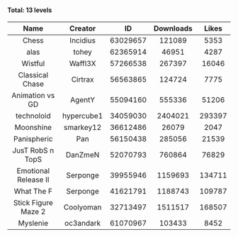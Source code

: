 #### Total: 13 levels

| Name | Creator | ID | Downloads | Likes |
|:---:|:---:|:---:|:---:|:---:|
| Chess | Incidius | 63029657 | 121089 | 5353
| alas | tohey | 62365914 | 46951 | 4287
| Wistful | Waffl3X | 57266538 | 267397 | 16046
| Classical Chase | Cirtrax | 56563865 | 124724 | 7775
| Animation vs GD | AgentY | 55094160 | 555336 | 51206
| technoloid | hypercube1 | 34059030 | 2404021 | 293397
| Moonshine | smarkey12 | 36612486 | 26079 | 2047
| Panispheric | Pan | 56150438 | 285056 | 21539
| JusT RobS n TopS | DanZmeN | 52070793 | 760864 | 76829
| Emotional Release II | Serponge | 39955946 | 1159693 | 134711
| What The F | Serponge | 41621791 | 1188743 | 109787
| Stick Figure Maze 2 | Coolyoman | 32713497 | 1511517 | 168507
| Myslenie | oc3andark | 61070967 | 103433 | 8452

